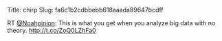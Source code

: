 Title: chirp
Slug: fa6c1b2cdbbebb618aaada89647bcdff

RT <a href="http://twitter.com/Noahpinion">@Noahpinion</a>: This is what you get when you analyze big data with no theory. <a href="http://t.co/ZoQ0LZhFa0">http://t.co/ZoQ0LZhFa0</a>
